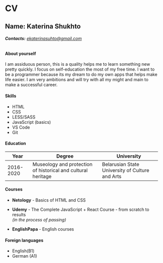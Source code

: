 # CV

## **Name:** Katerina Shukhto
###### **Contacts:** ekaterinasuhto@gmail.com


#### About yourself

I am assiduous person, this is a quality helps me to learn something new pretty quickly. I focus on self-education the most of my free time. I want to be a programmer because its my dream to do my own apps that helps make life easier. I am very ambitions and will try with all my might and main to make a successful career.

#### Skills
- HTML
- CSS
- LESS/SASS
- JavaScript (basics)
- VS Code
- Git

#### Education
|Year   |   Degree| University|
| ------------ | ------------ | ------------ |
| 2016-2020  |   Museology and protection of historical and cultural heritage| Belarusian State University of Culture and Arts|

#### Courses
- **Netology** - Basics of HTML and CSS

- **Udemy** - The Complete JavaScript + React Course - from scratch to results  
*(in the process of passing)*

- **EnglishPapa** - English courses

#### Foreign languages
- English(B1)
- German (A1)
